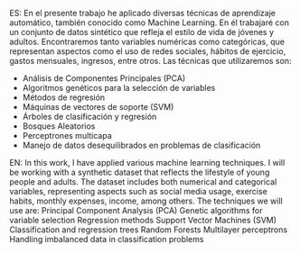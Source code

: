 ES:
En el presente trabajo he aplicado diversas técnicas de aprendizaje automático, también conocido como Machine Learning. En él trabajaré con un conjunto de datos sintético que refleja el estilo de vida de jóvenes y adultos. Encontraremos tanto variables numéricas como categóricas, que representan aspectos como el uso de redes sociales, hábitos de ejercicio, gastos mensuales, ingresos, entre otros. Las técnicas que utilizaremos son:

- Análisis de Componentes Principales (PCA) 
- Algoritmos genéticos para la selección de variables
- Métodos de regresión
- Máquinas de vectores de soporte (SVM)
- Árboles de clasificación y regresión
- Bosques Aleatorios
- Perceptrones multicapa
- Manejo de datos desequilibrados en problemas de clasificación

EN:
In this work, I have applied various machine learning techniques. I will be working with a synthetic dataset that reflects the lifestyle of young people and adults. The dataset includes both numerical and categorical variables, representing aspects such as social media usage, exercise habits, monthly expenses, income, among others. The techniques we will use are:
Principal Component Analysis (PCA)
Genetic algorithms for variable selection
Regression methods
Support Vector Machines (SVM)
Classification and regression trees
Random Forests
Multilayer perceptrons
Handling imbalanced data in classification problems
